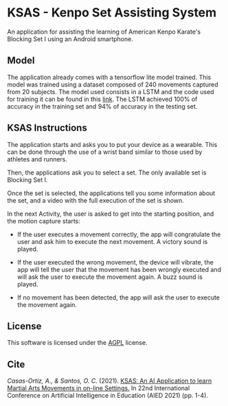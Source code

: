 # KSAS - Kenpo Set Assisting System

An application for assisting the learning of American Kenpo Karate's Blocking Set I using an Android smartphone.

## Model

The application already comes with a tensorflow lite model trained. This model was trained using a dataset composed of 240 movements captured from 20 subjects. The model used consists in a LSTM and the code used for training it can be found in this [link](https://github.com/AlbertoCasasOrtiz/Martial-Arts-Movements-Classifier). The LSTM achieved 100% of accuracy in the training set and 94% of accuracy in the testing set.

## KSAS Instructions

The application starts and asks you to put your device as a wearable. This can be done through the use of a wrist band similar to those used by athletes and runners.

Then, the applications ask you to select a set. The only available set is Blocking Set I.

Once the set is selected, the applications tell you some information about the set, and a video with the full execution of the set is shown.

In the next Activity, the user is asked to get into the starting position, and the motion capture starts:

* If the user executes a movement correctly, the app will congratulate the user and ask him to execute the next movement. A victory sound is played.

* If the user executed the wrong movement, the device will vibrate, the app will tell the user that the movement has been wrongly executed and will ask the user to execute the movement again. A buzz sound is played.

* If no movement has been detected, the app will ask the user to execute the movement again.

## License
This software is licensed under the [AGPL](https://choosealicense.com/licenses/agpl-3.0/) license.

## Cite
*Casas-Ortiz, A., & Santos, O. C.* (2021). [KSAS: An AI Application to learn Martial Arts Movements in on-line Settings.](https://aied2021.science.uu.nl/wp-content/uploads/2021/05/KSAS-An-AI-Application-to-learn-Martial-Arts-Movements-in-on-line-Settings.pdf) In 22nd International Conference on Artificial Intelligence in Education (AIED 2021) (pp. 1-4).

